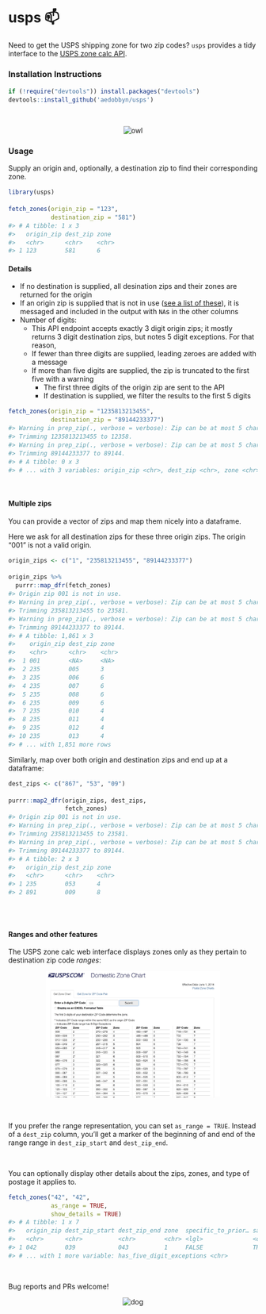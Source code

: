 
# usps 📫

Need to get the USPS shipping zone for two zip codes? `usps` provides a
tidy interface to the [USPS zone calc
API](https://postcalc.usps.com/DomesticZoneChart/).

### Installation Instructions

``` r
if (!require("devtools")) install.packages("devtools")
devtools::install_github('aedobbyn/usps')
```

<br>

<p align="center">

<img src="https://media.giphy.com/media/iVoiJfBtSsi0o/giphy.gif" alt="owl">

</p>

### Usage

Supply an origin and, optionally, a destination zip to find their
corresponding zone.

``` r
library(usps)

fetch_zones(origin_zip = "123", 
            destination_zip = "581")
#> # A tibble: 1 x 3
#>   origin_zip dest_zip zone 
#>   <chr>      <chr>    <chr>
#> 1 123        581      6
```

#### Details

  - If no destination is supplied, all desination zips and their zones
    are returned for the origin
  - If an origin zip is supplied that is not in use ([see a list of
    these](https://en.wikipedia.org/wiki/List_of_ZIP_code_prefixes)), it
    is messaged and included in the output with `NA`s in the other
    columns
  - Number of digits:
      - This API endpoint accepts exactly 3 digit origin zips; it mostly
        returns 3 digit destination zips, but notes 5 digit exceptions.
        For that reason,
      - If fewer than three digits are supplied, leading zeroes are
        added with a message
      - If more than five digits are supplied, the zip is truncated to
        the first five with a warning
          - The first three digits of the origin zip are sent to the API
          - If destination is supplied, we filter the results to the
            first 5 digits

<!-- end list -->

``` r
fetch_zones(origin_zip = "1235813213455", 
            destination_zip = "89144233377")
#> Warning in prep_zip(., verbose = verbose): Zip can be at most 5 characters.
#> Trimming 1235813213455 to 12358.
#> Warning in prep_zip(., verbose = verbose): Zip can be at most 5 characters.
#> Trimming 89144233377 to 89144.
#> # A tibble: 0 x 3
#> # ... with 3 variables: origin_zip <chr>, dest_zip <chr>, zone <chr>
```

<br>

#### Multiple zips

You can provide a vector of zips and map them nicely into a dataframe.

Here we ask for all destination zips for these three origin zips. The
origin “001” is not a valid origin.

``` r
origin_zips <- c("1", "235813213455", "89144233377")

origin_zips %>% 
  purrr::map_dfr(fetch_zones)
#> Origin zip 001 is not in use.
#> Warning in prep_zip(., verbose = verbose): Zip can be at most 5 characters.
#> Trimming 235813213455 to 23581.
#> Warning in prep_zip(., verbose = verbose): Zip can be at most 5 characters.
#> Trimming 89144233377 to 89144.
#> # A tibble: 1,861 x 3
#>    origin_zip dest_zip zone 
#>    <chr>      <chr>    <chr>
#>  1 001        <NA>     <NA> 
#>  2 235        005      3    
#>  3 235        006      6    
#>  4 235        007      6    
#>  5 235        008      6    
#>  6 235        009      6    
#>  7 235        010      4    
#>  8 235        011      4    
#>  9 235        012      4    
#> 10 235        013      4    
#> # ... with 1,851 more rows
```

Similarly, map over both origin and destination zips and end up at a
dataframe:

``` r
dest_zips <- c("867", "53", "09")

purrr::map2_dfr(origin_zips, dest_zips, 
                fetch_zones)
#> Origin zip 001 is not in use.
#> Warning in prep_zip(., verbose = verbose): Zip can be at most 5 characters.
#> Trimming 235813213455 to 23581.
#> Warning in prep_zip(., verbose = verbose): Zip can be at most 5 characters.
#> Trimming 89144233377 to 89144.
#> # A tibble: 2 x 3
#>   origin_zip dest_zip zone 
#>   <chr>      <chr>    <chr>
#> 1 235        053      4    
#> 2 891        009      8
```

<br> <br>

#### Ranges and other features

The USPS zone calc web interface displays zones only as they pertain to
destination zip code *ranges*:

<p align="center">

<img src="./img/post_calc.jpg" alt="post_calc" width="70%">

</p>

<br>

If you prefer the range representation, you can set `as_range = TRUE`.
Instead of a `dest_zip` column, you’ll get a marker of the beginning of
and end of the range range in `dest_zip_start` and `dest_zip_end`.

<br>

You can optionally display other details about the zips, zones, and type
of postage it applies to.

``` r
fetch_zones("42", "42",
            as_range = TRUE, 
            show_details = TRUE)
#> # A tibble: 1 x 7
#>   origin_zip dest_zip_start dest_zip_end zone  specific_to_prior… same_ndc
#>   <chr>      <chr>          <chr>        <chr> <lgl>              <chr>   
#> 1 042        039            043          1     FALSE              TRUE    
#> # ... with 1 more variable: has_five_digit_exceptions <chr>
```

<br>

Bug reports and PRs
welcome\!

<p align="center">

<img src="https://media.giphy.com/media/2fTYDdciZFEKZJgY7g/giphy.gif" alt="dog">

</p>
